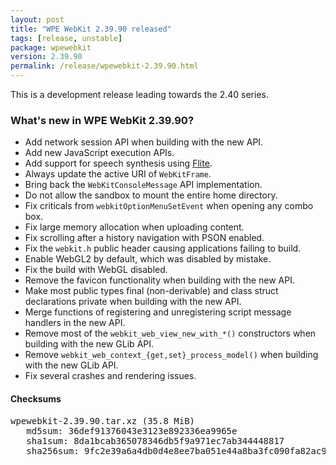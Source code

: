 ```yaml
---
layout: post
title: "WPE WebKit 2.39.90 released"
tags: [release, unstable]
package: wpewebkit
version: 2.39.90
permalink: /release/wpewebkit-2.39.90.html
---
```


This is a development release leading towards the 2.40 series.

### What's new in WPE WebKit 2.39.90?

- Add network session API when building with the new API.
- Add new JavaScript execution APIs.
- Add support for speech synthesis using [Flite](http://www.festvox.org/flite/).
- Always update the active URI of `WebKitFrame`.
- Bring back the `WebKitConsoleMessage` API implementation.
- Do not allow the sandbox to mount the entire home directory.
- Fix criticals from `webkitOptionMenuSetEvent` when opening any combo box.
- Fix large memory allocation when uploading content.
- Fix scrolling after a history navigation with PSON enabled.
- Fix the `webkit.h` public header causing applications failing to build.
- Enable WebGL2 by default, which was disabled by mistake.
- Fix the build with WebGL disabled.
- Remove the favicon functionality when building with the new API.
- Make most public types final (non-derivable) and class struct declarations private when building with the new API.
- Merge functions of registering and unregistering script message handlers in the new API.
- Remove most of the `webkit_web_view_new_with_*()` constructors when building with the new GLib API.
- Remove `webkit_web_context_{get,set}_process_model()` when building with the new GLib API.
- Fix several crashes and rendering issues.

#### Checksums

<pre>
wpewebkit-2.39.90.tar.xz (35.8 MiB)
   md5sum: 36def91376043e3123e892336ea9965e
   sha1sum: 8da1bcab365078346db5f9a971ec7ab344448817
   sha256sum: 9fc2e39a6a4db0d4e8ee7ba051e44a8ba3fc090fa82ac9a008e3d839bdd4852d
</pre>
